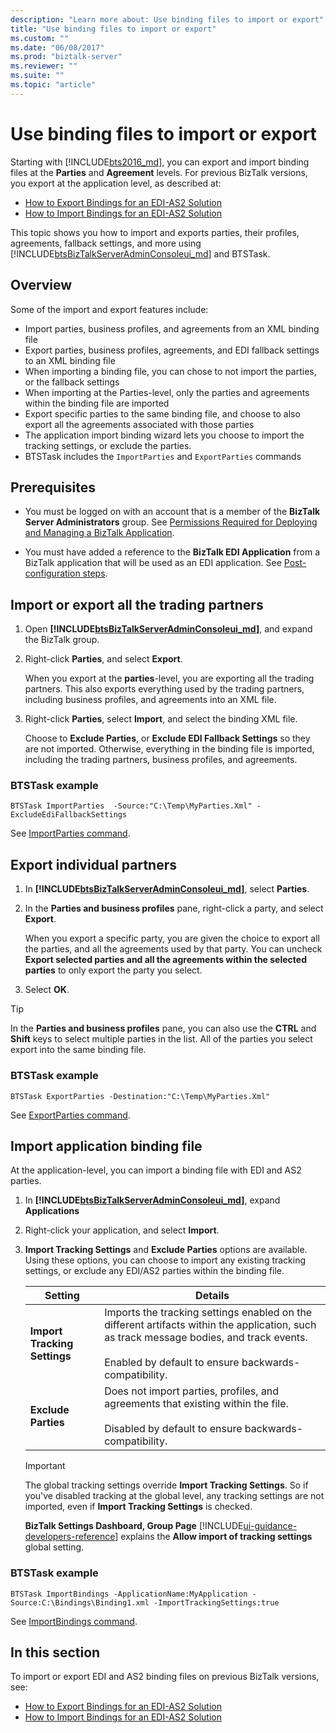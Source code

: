```yaml
---
description: "Learn more about: Use binding files to import or export"
title: "Use binding files to import or export"
ms.custom: ""
ms.date: "06/08/2017"
ms.prod: "biztalk-server"
ms.reviewer: ""
ms.suite: ""
ms.topic: "article"
---
```

# Use binding files to import or export

Starting with [!INCLUDE[bts2016_md](../includes/bts2016-md.md)], you can export and import binding files at the **Parties** and **Agreement** levels. For previous BizTalk versions, you export at the application level, as described at: 

* [How to Export Bindings for an EDI-AS2 Solution](../core/how-to-export-bindings-for-an-edi-as2-solution.md)
* [How to Import Bindings for an EDI-AS2 Solution](../core/how-to-import-bindings-for-an-edi-as2-solution.md)

This topic shows you how to import and exports parties, their profiles, agreements, fallback settings, and more using [!INCLUDE[btsBizTalkServerAdminConsoleui_md](../includes/btsbiztalkserveradminconsoleui-md.md)] and BTSTask. 

## Overview

Some of the import and export features include:

* Import parties, business profiles, and agreements from an XML binding file
* Export parties, business profiles, agreements, and EDI fallback settings to an XML binding file
* When importing a binding file, you can chose to not import the parties, or the fallback settings
* When importing at the Parties-level, only the parties and agreements within the binding file are imported
* Export specific parties to the same binding file, and choose to also export all the agreements associated with those parties
* The application import binding wizard lets you choose to import the tracking settings, or exclude the parties.
* BTSTask includes the `ImportParties` and `ExportParties` commands 

## Prerequisites

* You must be logged on with an account that is a member of the **BizTalk Server Administrators** group. See [Permissions Required for Deploying and Managing a BizTalk Application](../core/permissions-required-for-deploying-and-managing-a-biztalk-application.md).  

* You must have added a reference to the **BizTalk EDI Application** from a BizTalk application that will be used as an EDI application. See [Post-configuration steps](../install-and-config-guides/post-configuration-steps-to-optimize-your-environment.md).

## Import or export all the trading partners
1. Open **[!INCLUDE[btsBizTalkServerAdminConsoleui_md](../includes/btsbiztalkserveradminconsoleui-md.md)]**, and expand the BizTalk group.
2. Right-click **Parties**, and select **Export**. 

    When you export at the **parties**-level, you are exporting all the trading partners. This also exports everything used by the trading partners, including business profiles, and agreements into an XML file. 

3. Right-click **Parties**, select **Import**, and select the binding XML file. 

      Choose to **Exclude Parties**, or **Exclude EDI Fallback Settings** so they are not imported. Otherwise, everything in the binding file is imported, including the trading partners, business profiles, and agreements.     

### BTSTask example

`BTSTask ImportParties  -Source:"C:\Temp\MyParties.Xml" -ExcludeEdiFallbackSettings`

See [ImportParties command](../core/importparties-command.md).

    
## Export individual partners
1. In **[!INCLUDE[btsBizTalkServerAdminConsoleui_md](../includes/btsbiztalkserveradminconsoleui-md.md)]**, select **Parties**.
2. In the **Parties and business profiles** pane, right-click a party, and select **Export**.

    When you export a specific party, you are given the choice to export all the parties, and all the agreements used by that party. You can uncheck **Export selected parties and all the agreements within the selected parties** to only export the party you select.

3. Select **OK**. 

> [!TIP]
> In the **Parties and business profiles** pane, you can also use the **CTRL** and **Shift** keys to select multiple parties in the list. All of the parties you select export into the same binding file.

### BTSTask example

`BTSTask ExportParties -Destination:"C:\Temp\MyParties.Xml"`

See [ExportParties command](../core/exportparties-command.md).


## Import application binding file

At the application-level, you can import a binding file with EDI and AS2 parties. 

1. In **[!INCLUDE[btsBizTalkServerAdminConsoleui_md](../includes/btsbiztalkserveradminconsoleui-md.md)]**, expand **Applications**
2. Right-click your application, and select **Import**.
3. **Import Tracking Settings** and **Exclude Parties** options are available. Using these options, you can choose to import any existing tracking settings, or exclude any EDI/AS2 parties within the binding file.

    | Setting | Details |
    |---|---|
    |**Import Tracking Settings** | Imports the tracking settings enabled on the different artifacts within the application, such as track message bodies, and track events. <br/><br/>Enabled by default to ensure backwards-compatibility. |
    | **Exclude Parties**|Does not import parties, profiles, and agreements that existing within the file. <br/><br/>Disabled by default to ensure backwards-compatibility.|

   > [!IMPORTANT]
   > The global tracking settings override **Import Tracking Settings**. So if you've disabled tracking at the global level, any tracking settings are not imported, even if **Import Tracking Settings** is checked.
   > 
   > **BizTalk Settings Dashboard, Group Page** [!INCLUDE[ui-guidance-developers-reference](../includes/ui-guidance-developers-reference.md)] explains the **Allow import of tracking settings** global setting.

### BTSTask example

`BTSTask ImportBindings -ApplicationName:MyApplication -Source:C:\Bindings\Binding1.xml -ImportTrackingSettings:true`

See [ImportBindings command](../core/importbindings-command.md).

## In this section
To import or export EDI and AS2 binding files on previous BizTalk versions, see: 

* [How to Export Bindings for an EDI-AS2 Solution](../core/how-to-export-bindings-for-an-edi-as2-solution.md)
* [How to Import Bindings for an EDI-AS2 Solution](../core/how-to-import-bindings-for-an-edi-as2-solution.md)
